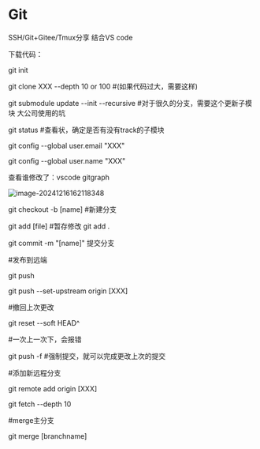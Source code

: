 # Git
SSH/Git+Gitee/Tmux分享 结合VS code

下载代码：

git init

git clone XXX --depth 10 or 100 #(如果代码过大，需要这样)

git submodule update --init --recursive #对于很久的分支，需要这个更新子模块 大公司使用的坑

git status #查看状，确定是否有没有track的子模块



git config --global user.email "XXX"

git config --global user.name "XXX"

查看谁修改了：vscode gitgraph

![image-20241216162118348](C:\Users\BateCheaterDemon\AppData\Roaming\Typora\typora-user-images\image-20241216162118348.png)



git checkout -b [name] #新建分支



git add [file] #暂存修改 git add .

git commit -m "[name]" 提交分支



#发布到远端

git push

 git push --set-upstream origin [XXX]

#撤回上次更改

git  reset --soft HEAD^

#一次上一次下，会报错

git push -f #强制提交，就可以完成更改上次的提交



#添加新远程分支

git remote add origin [XXX]

git fetch --depth 10



#merge主分支

git merge [branchname]




